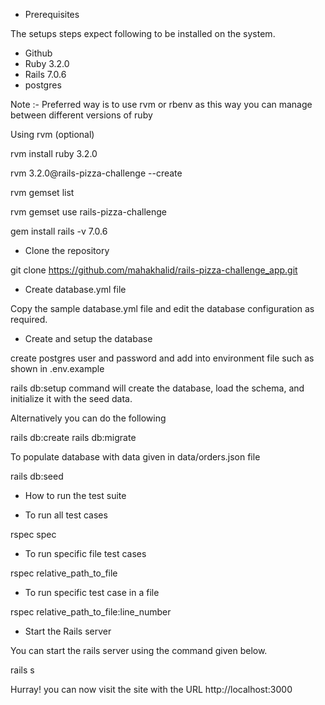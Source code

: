 * Prerequisites

The setups steps expect following to be installed on the system.

- Github
- Ruby 3.2.0
- Rails 7.0.6
- postgres

Note :- 
Preferred way is to use rvm or rbenv as this way you can manage between different versions of ruby

Using rvm (optional)

rvm install ruby 3.2.0

rvm 3.2.0@rails-pizza-challenge  --create

rvm gemset list

rvm gemset use rails-pizza-challenge

gem install rails -v 7.0.6

* Clone the repository

git clone https://github.com/mahakhalid/rails-pizza-challenge_app.git

* Create database.yml file

Copy the sample database.yml file and edit the database configuration as required.

* Create and setup the database

create postgres user and password and add into environment file such as shown in .env.example

rails db:setup command will create the database, load the schema, and initialize it with the seed data.

Alternatively you can do the following

rails db:create
rails db:migrate

To populate database with data given in data/orders.json file

rails db:seed

* How to run the test suite

- To run all test cases

rspec spec

- To run specific file test cases

rspec relative_path_to_file

- To run specific test case in a file

rspec relative_path_to_file:line_number

* Start the Rails server

You can start the rails server using the command given below.

rails s

Hurray! you can now visit the site with the URL http://localhost:3000
